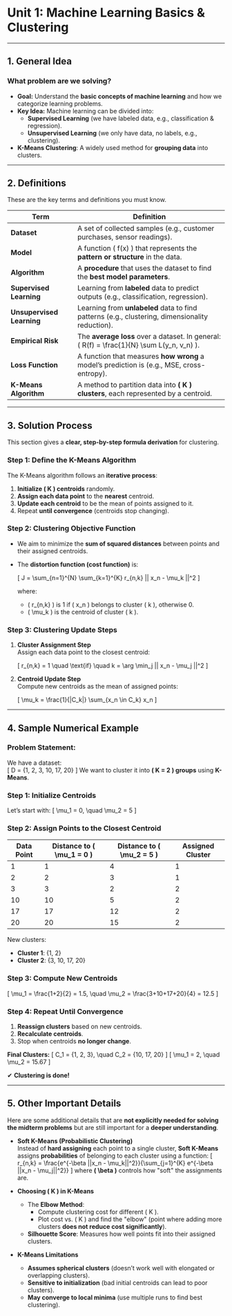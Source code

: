 # **Unit 1: Machine Learning Basics & Clustering**

---

## **1. General Idea**
### **What problem are we solving?**
- **Goal:** Understand the **basic concepts of machine learning** and how we categorize learning problems.
- **Key Idea:** Machine learning can be divided into:
  - **Supervised Learning** (we have labeled data, e.g., classification & regression).
  - **Unsupervised Learning** (we only have data, no labels, e.g., clustering).
- **K-Means Clustering**: A widely used method for **grouping data** into clusters.

---

## **2. Definitions**
These are the key terms and definitions you must know.

| **Term**                | **Definition** |
|------------------------|--------------|
| **Dataset**            | A set of collected samples (e.g., customer purchases, sensor readings). |
| **Model**              | A function \( f(x) \) that represents the **pattern or structure** in the data. |
| **Algorithm**          | A **procedure** that uses the dataset to find the **best model parameters**. |
| **Supervised Learning** | Learning from **labeled** data to predict outputs (e.g., classification, regression). |
| **Unsupervised Learning** | Learning from **unlabeled** data to find patterns (e.g., clustering, dimensionality reduction). |
| **Empirical Risk**      | The **average loss** over a dataset. In general: \( R(f) = \frac{1}{N} \sum L(y_n, v_n) \). |
| **Loss Function**       | A function that measures **how wrong** a model’s prediction is (e.g., MSE, cross-entropy). |
| **K-Means Algorithm**   | A method to partition data into **\( K \) clusters**, each represented by a centroid. |

---

## **3. Solution Process**
This section gives a **clear, step-by-step formula derivation** for clustering.

### **Step 1: Define the K-Means Algorithm**
The K-Means algorithm follows an **iterative process**:
1. **Initialize \( K \) centroids** randomly.
2. **Assign each data point** to the **nearest** centroid.
3. **Update each centroid** to be the mean of points assigned to it.
4. Repeat **until convergence** (centroids stop changing).

### **Step 2: Clustering Objective Function**
- We aim to minimize the **sum of squared distances** between points and their assigned centroids.
- The **distortion function (cost function)** is:

  \[
  J = \sum_{n=1}^{N} \sum_{k=1}^{K} r_{n,k} || x_n - \mu_k ||^2
  \]

  where:
  - \( r_{n,k} \) is 1 if \( x_n \) belongs to cluster \( k \), otherwise 0.
  - \( \mu_k \) is the centroid of cluster \( k \).

### **Step 3: Clustering Update Steps**
1. **Cluster Assignment Step**  
   Assign each data point to the closest centroid:

   \[
   r_{n,k} = 1 \quad \text{if} \quad k = \arg \min_j || x_n - \mu_j ||^2
   \]

2. **Centroid Update Step**  
   Compute new centroids as the mean of assigned points:

   \[
   \mu_k = \frac{1}{|C_k|} \sum_{x_n \in C_k} x_n
   \]

---

## **4. Sample Numerical Example**
### **Problem Statement:**
We have a dataset:  
\[
D = \{1, 2, 3, 10, 17, 20\}
\]
We want to cluster it into **\( K = 2 \) groups** using **K-Means**.

### **Step 1: Initialize Centroids**
Let’s start with:
\[
\mu_1 = 0, \quad \mu_2 = 5
\]

### **Step 2: Assign Points to the Closest Centroid**
| Data Point | Distance to \( \mu_1 = 0 \) | Distance to \( \mu_2 = 5 \) | Assigned Cluster |
|------------|----------------------|----------------------|-----------------|
| 1          | 1                    | 4                    | 1 |
| 2          | 2                    | 3                    | 1 |
| 3          | 3                    | 2                    | 2 |
| 10         | 10                   | 5                    | 2 |
| 17         | 17                   | 12                   | 2 |
| 20         | 20                   | 15                   | 2 |

New clusters:
- **Cluster 1**: {1, 2}
- **Cluster 2**: {3, 10, 17, 20}

### **Step 3: Compute New Centroids**
\[
\mu_1 = \frac{1+2}{2} = 1.5, \quad \mu_2 = \frac{3+10+17+20}{4} = 12.5
\]

### **Step 4: Repeat Until Convergence**
1. **Reassign clusters** based on new centroids.
2. **Recalculate centroids**.
3. Stop when centroids **no longer change**.

**Final Clusters:**
\[
C_1 = \{1, 2, 3\}, \quad C_2 = \{10, 17, 20\}
\]
\[
\mu_1 = 2, \quad \mu_2 = 15.67
\]

✔ **Clustering is done!**

---

## **5. Other Important Details**
Here are some additional details that are **not explicitly needed for solving the midterm problems** but are still important for a **deeper understanding**.

- **Soft K-Means (Probabilistic Clustering)**  
  Instead of **hard assigning** each point to a single cluster, **Soft K-Means** assigns **probabilities** of belonging to each cluster using a function:
  \[
  r_{n,k} = \frac{e^{-\beta ||x_n - \mu_k||^2}}{\sum_{j=1}^{K} e^{-\beta ||x_n - \mu_j||^2}}
  \]
  where **\( \beta \)** controls how "soft" the assignments are.

- **Choosing \( K \) in K-Means**  
  - The **Elbow Method**:  
    - Compute clustering cost for different \( K \).
    - Plot cost vs. \( K \) and find the "elbow" (point where adding more clusters **does not reduce cost significantly**).
  - **Silhouette Score**: Measures how well points fit into their assigned clusters.

- **K-Means Limitations**  
  - **Assumes spherical clusters** (doesn’t work well with elongated or overlapping clusters).
  - **Sensitive to initialization** (bad initial centroids can lead to poor clusters).
  - **May converge to local minima** (use multiple runs to find best clustering).